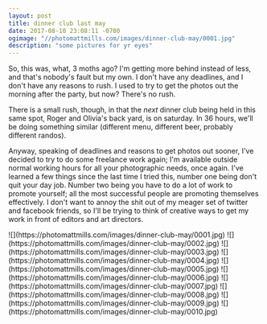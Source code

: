```yaml
---
layout: post
title: dinner club last may
date: 2017-08-10 23:08:11 -0700
ogimage: "//photomattmills.com/images/dinner-club-may/0001.jpg"
description: "some pictures for yr eyes"
---
```


So, this was, what, 3 moths ago? I'm getting more behind instead of less, and that's nobody's fault but my own. I don't have any deadlines, and I don't have any reasons to rush. I used to try to get the photos out the morning after the party, but now? There's no rush.

There is a small rush, though, in that the _next_ dinner club being held in this same spot, Roger and Olivia's back yard, is on saturday. In 36 hours, we'll be doing something similar (different menu, different beer, probably different randos).

Anyway, speaking of deadlines and reasons to get photos out sooner, I've decided to try to do some freelance work again; I'm available outside normal working hours for all your photographic needs, once again. I've learned a few things since the last time I tried this, number one being don't quit your day job. Number two being you have to do a lot of work to promote yourself; all the most successful people are promoting themselves effectively. I don't want to annoy the shit out of my meager set of twitter and facebook friends, so I'll be trying to think of creative ways to get my work in front of editors and art directors.

<span style="display:block;" class="center">
  ![](https://photomattmills.com/images/dinner-club-may/0001.jpg)
<span class="caption"></span>
![](https://photomattmills.com/images/dinner-club-may/0002.jpg)
<span class="caption"></span>
![](https://photomattmills.com/images/dinner-club-may/0003.jpg)
<span class="caption"></span>
![](https://photomattmills.com/images/dinner-club-may/0004.jpg)
<span class="caption"></span>
![](https://photomattmills.com/images/dinner-club-may/0005.jpg)
<span class="caption"></span>
![](https://photomattmills.com/images/dinner-club-may/0006.jpg)
<span class="caption"></span>
![](https://photomattmills.com/images/dinner-club-may/0007.jpg)
<span class="caption"></span>
![](https://photomattmills.com/images/dinner-club-may/0008.jpg)
<span class="caption"></span>
![](https://photomattmills.com/images/dinner-club-may/0009.jpg)
<span class="caption"></span>
![](https://photomattmills.com/images/dinner-club-may/0010.jpg)
<span class="caption"></span>
</span>
